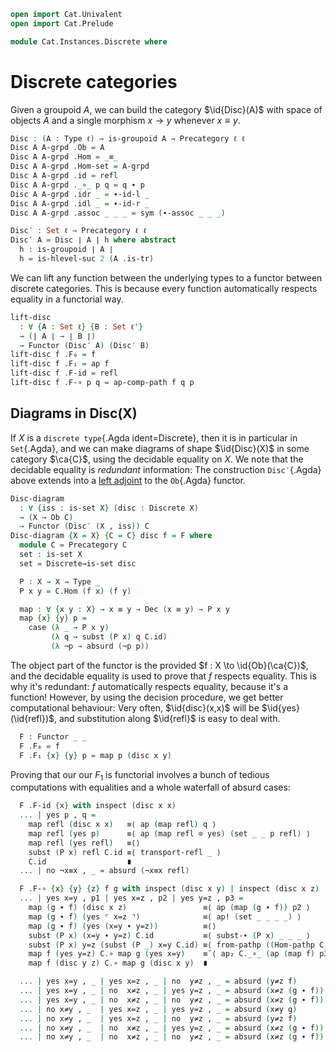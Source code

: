 ```agda
open import Cat.Univalent
open import Cat.Prelude

module Cat.Instances.Discrete where
```

<!--
```agda
private variable
  ℓ ℓ' : Level
  X : Type ℓ
  C : Precategory ℓ ℓ'

open Precategory
open Functor
```
-->

# Discrete categories

Given a groupoid $A$, we can build the category $\id{Disc}(A)$ with
space of objects $A$ and a single morphism $x \to y$ whenever $x \equiv
y$.

```agda
Disc : (A : Type ℓ) → is-groupoid A → Precategory ℓ ℓ
Disc A A-grpd .Ob = A
Disc A A-grpd .Hom = _≡_
Disc A A-grpd .Hom-set = A-grpd
Disc A A-grpd .id = refl
Disc A A-grpd ._∘_ p q = q ∙ p
Disc A A-grpd .idr _ = ∙-id-l _
Disc A A-grpd .idl _ = ∙-id-r _
Disc A A-grpd .assoc _ _ _ = sym (∙-assoc _ _ _)

Disc′ : Set ℓ → Precategory ℓ ℓ
Disc′ A = Disc ∣ A ∣ h where abstract
  h : is-groupoid ∣ A ∣
  h = is-hlevel-suc 2 (A .is-tr)
```

We can lift any function between the underlying types to a functor
between discrete categories. This is because every function
automatically respects equality in a functorial way.

```agda
lift-disc
  : ∀ {A : Set ℓ} {B : Set ℓ'}
  → (∣ A ∣ → ∣ B ∣)
  → Functor (Disc′ A) (Disc′ B)
lift-disc f .F₀ = f
lift-disc f .F₁ = ap f
lift-disc f .F-id = refl
lift-disc f .F-∘ p q = ap-comp-path f q p
```

<!--
```agda
Codisc′ : ∀ {ℓ'} → Type ℓ → Precategory ℓ ℓ'
Codisc′ x .Ob = x
Codisc′ x .Hom _ _ = Lift _ ⊤
Codisc′ x .Hom-set _ _ = is-prop→is-set (λ _ _ i → lift tt)
Codisc′ x .id = lift tt
Codisc′ x ._∘_ _ _ = lift tt
Codisc′ x .idr _ = refl
Codisc′ x .idl _ = refl
Codisc′ x .assoc _ _ _ = refl
```
-->

## Diagrams in Disc(X)

If $X$ is a `discrete type`{.Agda ident=Discrete}, then it is in
particular in `Set`{.Agda}, and we can make diagrams of shape
$\id{Disc}(X)$ in some category $\ca{C}$, using the decidable
equality on $X$. We note that the decidable equality is _redundant_
information: The construction `Disc′`{.Agda} above extends into a [left
adjoint] to the `Ob`{.Agda} functor.

[left adjoint]: Cat.Instances.StrictCat.Cohesive.html#disc-γ

```agda
Disc-diagram
  : ∀ {iss : is-set X} (disc : Discrete X)
  → (X → Ob C)
  → Functor (Disc′ (X , iss)) C
Disc-diagram {X = X} {C = C} disc f = F where
  module C = Precategory C
  set : is-set X
  set = Discrete→is-set disc

  P : X → X → Type _
  P x y = C.Hom (f x) (f y)

  map : ∀ {x y : X} → x ≡ y → Dec (x ≡ y) → P x y
  map {x} {y} p =
    case (λ _ → P x y)
         (λ q → subst (P x) q C.id)
         (λ ¬p → absurd (¬p p))
```

The object part of the functor is the provided $f : X \to
\id{Ob}(\ca{C})$, and the decidable equality is used to prove that
$f$ respects equality. This is why it's redundant: $f$ automatically
respects equality, because it's a function! However, by using the
decision procedure, we get better computational behaviour: Very often,
$\id{disc}(x,x)$ will be $\id{yes}(\id{refl})$, and
substitution along $\id{refl}$ is easy to deal with.

```agda
  F : Functor _ _
  F .F₀ = f
  F .F₁ {x} {y} p = map p (disc x y)
```

Proving that our our $F_1$ is functorial involves a bunch of tedious
computations with equalities and a whole waterfall of absurd cases:

```agda
  F .F-id {x} with inspect (disc x x)
  ... | yes p , q =
    map refl (disc x x)   ≡⟨ ap (map refl) q ⟩
    map refl (yes p)      ≡⟨ ap (map refl ⊙ yes) (set _ _ p refl) ⟩
    map refl (yes refl)   ≡⟨⟩
    subst (P x) refl C.id ≡⟨ transport-refl _ ⟩
    C.id                  ∎
  ... | no ¬x≡x , _ = absurd (¬x≡x refl)

  F .F-∘ {x} {y} {z} f g with inspect (disc x y) | inspect (disc x z) | inspect (disc y z)
  ... | yes x=y , p1 | yes x=z , p2 | yes y=z , p3 =
    map (g ∙ f) (disc x z)                 ≡⟨ ap (map (g ∙ f)) p2 ⟩
    map (g ∙ f) (yes ⌜ x=z ⌝)              ≡⟨ ap! (set _ _ _ _) ⟩
    map (g ∙ f) (yes (x=y ∙ y=z))          ≡⟨⟩
    subst (P x) (x=y ∙ y=z) C.id           ≡⟨ subst-∙ (P x) _ _ _ ⟩
    subst (P x) y=z (subst (P _) x=y C.id) ≡⟨ from-pathp ((Hom-pathp C (ap₂ C._∘_ refl (ap₂ C._∘_ refl (transport-refl _) ∙ C.idr _)))) ⟩
    map f (yes y=z) C.∘ map g (yes x=y)    ≡˘⟨ ap₂ C._∘_ (ap (map f) p3) (ap (map g) p1) ⟩
    map f (disc y z) C.∘ map g (disc x y)  ∎

  ... | yes x=y , _ | yes x=z , _ | no  y≠z , _ = absurd (y≠z f)
  ... | yes x=y , _ | no  x≠z , _ | yes y=z , _ = absurd (x≠z (g ∙ f))
  ... | yes x=y , _ | no  x≠z , _ | no  y≠z , _ = absurd (x≠z (g ∙ f))
  ... | no x≠y , _  | yes x=z , _ | yes y=z , _ = absurd (x≠y g)
  ... | no x≠y , _  | yes x=z , _ | no  y≠z , _ = absurd (y≠z f)
  ... | no x≠y , _  | no  x≠z , _ | yes y=z , _ = absurd (x≠z (g ∙ f))
  ... | no x≠y , _  | no  x≠z , _ | no  y≠z , _ = absurd (x≠z (g ∙ f))
```

<!--
```
Disc-adjunct
  : ∀ {iss : is-groupoid X}
  → (X → Ob C)
  → Functor (Disc X iss) C
Disc-adjunct {C = C} F .F₀ = F
Disc-adjunct {C = C} F .F₁ p = subst (C .Hom (F _) ⊙ F) p (C .id)
Disc-adjunct {C = C} F .F-id = transport-refl _
Disc-adjunct {C = C} {iss = iss} F .F-∘ {x} {y} {z} f g = path where
  import Cat.Reasoning C as C
  go = Disc-adjunct {C = C} {iss} F .F₁
  abstract
    path : go (g ∙ f) ≡ C ._∘_ (go f) (go g)
    path =
      J′ (λ y z f → ∀ {x} (g : x ≡ y) → go (g ∙ f) ≡ go f C.∘ go g)
        (λ x g → subst-∙ (C .Hom (F _) ⊙ F) _ _ _
              ·· transport-refl _
              ·· C.introl (transport-refl _))
        f {x} g
```
-->

